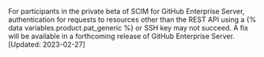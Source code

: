 For participants in the private beta of SCIM for GitHub Enterprise Server, authentication for requests to resources other than the REST API using a {% data variables.product.pat_generic %} or SSH key may not succeed. A fix will be available in a forthcoming release of GitHub Enterprise Server. [Updated: 2023-02-27]